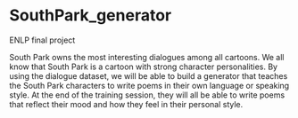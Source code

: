 # SouthPark_generator
ENLP final project


South Park owns the most interesting dialogues among all cartoons. We all know that South Park is a cartoon with strong character personalities. By using the dialogue dataset, we will be able to build a generator that teaches the South Park characters to write poems in their own language or speaking style. At the end of the training session, they will all be able to write poems that reflect their mood and how they feel in their personal style.
